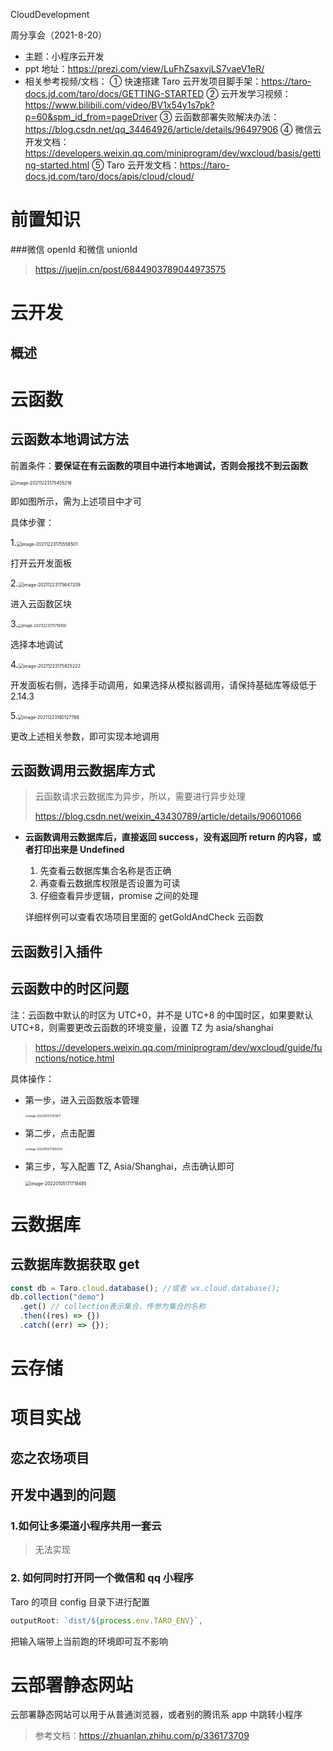 CloudDevelopment

周分享会（2021-8-20）

- 主题：小程序云开发
- ppt 地址：https://prezi.com/view/LuFhZsaxvjLS7vaeV1eR/
- 相关参考视频/文档：
  ① 快速搭建 Taro 云开发项目脚手架：https://taro-docs.jd.com/taro/docs/GETTING-STARTED
  ② 云开发学习视频：https://www.bilibili.com/video/BV1x54y1s7pk?p=60&spm_id_from=pageDriver
  ③ 云函数部署失败解决办法：https://blog.csdn.net/qq_34464926/article/details/96497906
  ④ 微信云开发文档：https://developers.weixin.qq.com/miniprogram/dev/wxcloud/basis/getting-started.html
  ⑤ Taro 云开发文档：https://taro-docs.jd.com/taro/docs/apis/cloud/cloud/

# 前置知识

###微信 openId 和微信 unionId

> https://juejin.cn/post/6844903789044973575

# 云开发

## 概述

# 云函数

## 云函数本地调试方法

前置条件：**要保证在有云函数的项目中进行本地调试，否则会报找不到云函数**

<img src="../../../public/assets/CloudDevelopment/image-20211223175455216.png" alt="image-20211223175455216" style="zoom:50%;" />

即如图所示，需为上述项目中才可

具体步骤：

1.<img src="../../../public/assets/CloudDevelopment/image-20211223175558501.png" alt="image-20211223175558501" style="zoom:50%;" />

打开云开发面板

2.<img src="../../../public/assets/CloudDevelopment/image-20211223175647209.png" alt="image-20211223175647209" style="zoom:50%;" />

进入云函数区块

3.<img src="../../../public/assets/CloudDevelopment/image-20211223175716100.png" alt="image-20211223175716100" style="zoom:40%;" />

选择本地调试

4.<img src="../../../public/assets/CloudDevelopment/image-20211223175825223.png" alt="image-20211223175825223" style="zoom:50%;" />

开发面板右侧，选择手动调用，如果选择从模拟器调用，请保持基础库等级低于 2.14.3

5.<img src="../../../public/assets/CloudDevelopment/image-20211223180127768.png" alt="image-20211223180127768" style="zoom:50%;" />

更改上述相关参数，即可实现本地调用

## 云函数调用云数据库方式

> 云函数请求云数据库为异步，所以，需要进行异步处理
>
> https://blog.csdn.net/weixin_43430789/article/details/90601066

- **云函数调用云数据库后，直接返回 success，没有返回所 return 的内容，或者打印出来是 Undefined**

  1. 先查看云数据库集合名称是否正确
  2. 再查看云数据库权限是否设置为可读
  3. 仔细查看异步逻辑，promise 之间的处理

  详细样例可以查看农场项目里面的 getGoldAndCheck 云函数

## 云函数引入插件

## 云函数中的时区问题

注：云函数中默认的时区为 UTC+0，并不是 UTC+8 的中国时区，如果要默认 UTC+8，则需要更改云函数的环境变量，设置 TZ 为 asia/shanghai

> https://developers.weixin.qq.com/miniprogram/dev/wxcloud/guide/functions/notice.html

具体操作：

- 第一步，进入云函数版本管理

  <img src="../../../public/assets/CloudDevelopment/image-20220105171511971.png" alt="image-20220105171511971" style="zoom:30%;" />

- 第二步，点击配置

  <img src="../../../public/assets/CloudDevelopment/image-20220105171604319.png" alt="image-20220105171604319" style="zoom:30%;" />

- 第三步，写入配置 TZ, Asia/Shanghai，点击确认即可

  <img src="../../../public/assets/CloudDevelopment/image-20220105171718485.png" alt="image-20220105171718485" style="zoom:50%;" />

# 云数据库

## 云数据库数据获取 get

```typescript
const db = Taro.cloud.database(); //或者 wx.cloud.database();
db.collection("demo")
  .get() // collection表示集合，传参为集合的名称
  .then((res) => {})
  .catch((err) => {});
```

# 云存储

# 项目实战

## 恋之农场项目

## 开发中遇到的问题

### 1.如何让多渠道小程序共用一套云

> 无法实现

### 2. 如何同时打开同一个微信和 qq 小程序

Taro 的项目 config 目录下进行配置

```javascript
outputRoot: `dist/${process.env.TARO_ENV}`,
```

把输入端带上当前跑的环境即可互不影响

# 云部署静态网站

云部署静态网站可以用于从普通浏览器，或者别的腾讯系 app 中跳转小程序

> 参考文档：https://zhuanlan.zhihu.com/p/336173709
